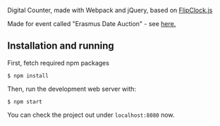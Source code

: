 Digital Counter, made with Webpack and jQuery, based on [FlipClock.js](http://flipclockjs.com/)

Made for event called "Erasmus Date Auction" - see [here.](https://www.facebook.com/pages/Erasmus-Date-Auction/319464191529885?fref=ts)

## Installation and running
First, fetch required npm packages
```
$ npm install
```
Then, run the development web server with:
```
$ npm start
```

You can check the project out under `localhost:8080` now.